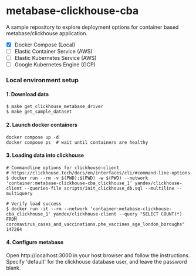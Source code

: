 # metabase-clickhouse-cba

A sample repository to explore deployment options for container based metabase/clickhouse application.

- [x] Docker Compose (Local)
- [ ] Elastic Container Service (AWS)
- [ ] Elastic Kubernetes Service (AWS)
- [ ] Google Kubernetes Engine (GCP)

### Local environment setup

#### 1. Download data

```shell
$ make get_clickhouse_metabase_driver
$ make get_sample_dataset 
```

#### 2. Launch docker containers

```shell
docker compose up -d
docker compose ps  # wait until containers are healthy
```

#### 3. Loading data into clickhouse

```shell
# Commandline options for clickhouse-client
# https://clickhouse.tech/docs/en/interfaces/cli/#command-line-options
$ docker run --rm -v $(PWD):$(PWD) -w $(PWD) --network 'container:metabase-clickhouse-cba_clickhouse_1' yandex/clickhouse-client --queries-file scripts/init_clickhouse_db.sql --multiline --multiquery

# Verify load success
$ docker run -it --rm --network 'container:metabase-clickhouse-cba_clickhouse_1' yandex/clickhouse-client --query "SELECT COUNT(*) FROM coronavirus_cases_and_vaccinations.phe_vaccines_age_london_boroughs"
147264
```

#### 4. Configure metabase

Open http://localhost:3000 in your host browser and follow the instructions. Specify 'default' for the clickhouse database user, and leave the password blank.
